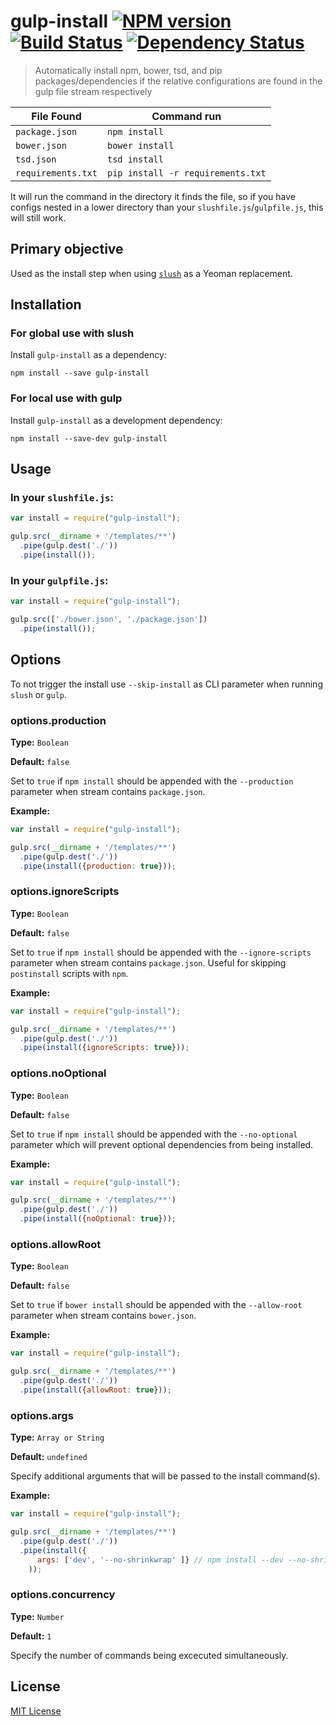# gulp-install [![NPM version][npm-image]][npm-url] [![Build Status][travis-image]][travis-url] [![Dependency Status][depstat-image]][depstat-url]

> Automatically install npm, bower, tsd, and pip packages/dependencies if the relative configurations are found in the gulp file stream respectively

| File Found | Command run|  
| --- | --- |  
|`package.json` | `npm install`|  
|`bower.json` | `bower install`|  
|`tsd.json` | `tsd install`|  
|`requirements.txt` | `pip install -r requirements.txt`|  

It will run the command in the directory it finds the file, so if you have configs nested in a lower directory than your `slushfile.js`/`gulpfile.js`, this will still work.

## Primary objective

Used as the install step when using [`slush`](https://www.npmjs.org/package/slush) as a Yeoman replacement.

## Installation

### For global use with slush

Install `gulp-install` as a dependency:

```shell
npm install --save gulp-install
```

### For local use with gulp

Install `gulp-install` as a development dependency:

```shell
npm install --save-dev gulp-install
```

## Usage

### In your `slushfile.js`:

```javascript
var install = require("gulp-install");

gulp.src(__dirname + '/templates/**')
  .pipe(gulp.dest('./'))
  .pipe(install());
```

### In your `gulpfile.js`:

```javascript
var install = require("gulp-install");

gulp.src(['./bower.json', './package.json'])
  .pipe(install());
```

## Options

To not trigger the install use `--skip-install` as CLI parameter when running `slush` or `gulp`.

### options.production

**Type:** `Boolean`

**Default:** `false`


Set to `true` if `npm install` should be appended with the `--production` parameter when stream contains `package.json`.

**Example:**

```javascript
var install = require("gulp-install");

gulp.src(__dirname + '/templates/**')
  .pipe(gulp.dest('./'))
  .pipe(install({production: true}));  
```

### options.ignoreScripts

**Type:** `Boolean`

**Default:** `false`


Set to `true` if `npm install` should be appended with the `--ignore-scripts` parameter when stream contains `package.json`. Useful for skipping `postinstall` scripts with `npm`.

**Example:**

```javascript
var install = require("gulp-install");

gulp.src(__dirname + '/templates/**')
  .pipe(gulp.dest('./'))
  .pipe(install({ignoreScripts: true}));
```

### options.noOptional

**Type:** `Boolean`

**Default:** `false`

Set to `true` if `npm install` should be appended with the `--no-optional` parameter which will prevent optional dependencies from being installed.

**Example:**

```javascript
var install = require("gulp-install");

gulp.src(__dirname + '/templates/**')
  .pipe(gulp.dest('./'))
  .pipe(install({noOptional: true}));
```

### options.allowRoot

**Type:** `Boolean`

**Default:** `false`


Set to `true` if `bower install` should be appended with the `--allow-root` parameter when stream contains `bower.json`.

**Example:**

```javascript
var install = require("gulp-install");

gulp.src(__dirname + '/templates/**')
  .pipe(gulp.dest('./'))
  .pipe(install({allowRoot: true}));  
```

### options.args

**Type:** `Array or String`

**Default:** `undefined`


Specify additional arguments that will be passed to the install command(s).

**Example:**

```javascript
var install = require("gulp-install");

gulp.src(__dirname + '/templates/**')
  .pipe(gulp.dest('./'))
  .pipe(install({
      args: ['dev', '--no-shrinkwrap' ]} // npm install --dev --no-shrinkwrap
    ));  
```

### options.concurrency

**Type:** `Number`

**Default:** `1`

Specify the number of commands being excecuted simultaneously.

## License

[MIT License](http://en.wikipedia.org/wiki/MIT_License)

[npm-url]: https://npmjs.org/package/gulp-install
[npm-image]: https://badge.fury.io/js/gulp-install.png

[travis-url]: http://travis-ci.org/slushjs/gulp-install
[travis-image]: https://secure.travis-ci.org/slushjs/gulp-install.png?branch=master

[depstat-url]: https://david-dm.org/slushjs/gulp-install
[depstat-image]: https://david-dm.org/slushjs/gulp-install.png

